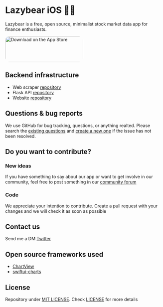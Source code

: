 # Lazybear iOS 🐻🧸
Lazybear is a free, open source, minimalist stock market data app for finance enthusiasts.  

<a href="https://apps.apple.com/us/app/lazybear-insider-trading/id1534612943?itsct=apps_box&amp;itscg=30200" style="display: inline-block; overflow: hidden; border-top-left-radius: 13px; border-top-right-radius: 13px; border-bottom-right-radius: 13px; border-bottom-left-radius: 13px; width: 250px; height: 83px;"><img src="https://tools.applemediaservices.com/api/badges/download-on-the-app-store/black/en-US?size=250x83&amp;releaseDate=1602892800&h=d01b7376dc2cc3eaa69491b1331851c1" alt="Download on the App Store" style="border-top-left-radius: 13px; border-top-right-radius: 13px; border-bottom-right-radius: 13px; border-bottom-left-radius: 13px; width: 250px; height: 83px;"></a>

## Backend infrastructure
- Web scraper [repository](https://github.com/denniscm190/lazybear)   
- Flask API [repository](https://github.com/denniscm190/lazybear-api)   
- Website [repository](https://github.com/denniscm190/lazybear-web)   

## Questions & bug reports
We use GitHub for bug tracking, questions, or anything realted. Please search the [existing questions](https://github.com/denniscm190/lazybear-iOS/issues) and [create a new one](https://github.com/denniscm190/lazybear-iOS/issues) if the issue has not been resolved.

## Do you want to contribute?
### New ideas
If you have something to say about our app or want to get involve in our community, feel free to post something in our [community forum](https://github.com/denniscm190/lazybear-iOS/discussions)

### Code
We appreciate your intention to contribute. Create a pull request with your changes and we will check it as soon as possible

## Contact us
Send me a DM [Twitter](https://twitter.com/dennisconcep)

## Open source frameworks used
- [ChartView](https://github.com/AppPear/ChartView)   
- [swiftui-charts](https://github.com/spacenation/swiftui-charts)   

## License
Repository under [MIT LICENSE](https://en.wikipedia.org/wiki/MIT_License). Check [LICENSE](LICENSE) for more details

